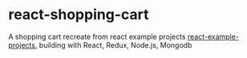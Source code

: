 # react-shopping-cart
A shopping cart recreate from react example projects [react-example-projects](https://reactjs.org/community/examples.html), building with React, Redux, Node.js, Mongodb
